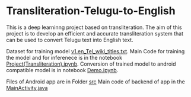 # Transliteration-Telugu-to-English
This is a deep learninng project based on transliteration. The aim of this project is to develop an efficient and accurate transliteration system that can be used to convert Telugu text into English text.

Dataset for training model [v1.en_Tel_wiki_titles.txt](v1.en_Tel_wiki_titles.txt). 
Main Code for training the model and for inferenece is in the notebook [Project(Transliteration).ipynb](Project(Transliteration).ipnb). 
Conversion of trained model to android compatible model is in notebook [Demo.ipynb](Demo.ipynb). 


Files of Android app are in Folder [src](src/)
Main code of backend of app in the [MainActivity.java](src/main/java/com/example/transliteration/MainActivity.java)



